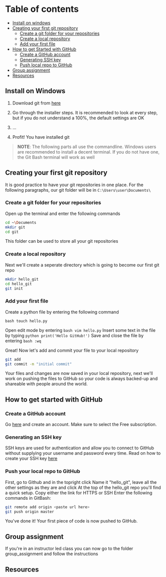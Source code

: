 # Table of contents
- [Install on windows](#install-on-windows)
- [Creating your first git repository](#creating-your-first-git-repository)
  - [Create a git folder for your repositories](#create-a-git-folder-for-your-repositories)
  - [Create a local repository](#create-a-local-repository)
  - [Add your first file](#add-your-first-file)
- [How to get Started with GitHub](#how-to-get-started-with-github)
  - [Create a GitHub account](#create-a-github-acccount)
  - [Generating SSH key](#generating-an-ssh-key)
  - [Push local repo to GitHub](#pushing-local-repo)
- [Group assignment](#group-assignment)
- [Resources](#resources)

## Install on Windows
1) Download git from [here](https://git-scm.com/downloads)
2) Go through the installer steps. It is recommended to look at every step, but if you do not understand a 100%, the default settings are OK

3) ...
4) Profit! You have installed git

> __NOTE__: The following parts all use the commandline. Windows users are recommended to install a decent terminal. If you do not have one, the Git Bash terminal will work as well 

## Creating your first git repository
It is good practice to have your git repositories in one place.
For the following paragraphs, our git folder will be in `C:\Users\user\Documents\`

### Create a git folder for your repositories
Open up the terminal and enter the following commands

```bash
cd ~\Documents
mkdir git
cd git
```
This folder can be used to store all your git repositories

### Create a local repository
Next we'll create a seperate directory which is going to become our first git repo

```bash
mkdir hello_git
cd hello_git
git init
```

### Add your first file
Create a python file by entering the following command

```bash touch hello.py```

Open edit mode by entering ```bash vim hello.py``` 
Insert some text in the file by typing ```python print('Hello GitHub!')```
Save and close the file by entering ```bash :wq```

Great! Now let's add and commit your file to your local repository

```bash
git add
git commit -m "initial commit"
```

Your files and changes are now saved in your local repository, next we'll work on pushing the files to GitHub so your code is always backed-up and shareable with people around the world.

## How to get started with GitHub

### Create a GitHub account
Go [here](https://github.com/join) and create an account. Make sure to select the Free subscription.

### Generating an SSH key
SSH keys are used for authentication and allow you to connect to GitHub without supplying your username and password every time.
Read on how to create your SSH key [here](https://help.github.com/en/enterprise/2.15/user/articles/generating-a-new-ssh-key-and-adding-it-to-the-ssh-agent)

### Push your local repo to GitHub
First, go to Github and in the topright click <New repository>
Name it "hello_git", leave all the other settings as they are and click <create>
At the top of the hello_git repo you'll find a quick setup. Copy either the link for HTTPS or SSH
Enter the following commands in GitBash:

```bash
git remote add origin <paste url here>
git push origin master
```

You've done it! Your first piece of code is now pushed to GitHub.

## Group assignment
If you're in an instructor led class you can now go to the folder group_assignment and follow the instructions

## Resources
